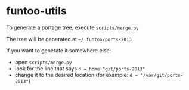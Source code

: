funtoo-utils
============
To generate a portage tree, execute `scripts/merge.py`

The tree will be generated at `~/.funtoo/ports-2013`

If you want to generate it somewhere else:
- open `scripts/merge.py`
- look for the line that says `d = home+"git/ports-2013"`
- change it to the desired location (for example: `d = "/var/git/ports-2013"`)
